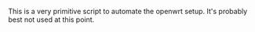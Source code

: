 This is a very primitive script to automate the openwrt setup.
It's probably best not used at this point.

